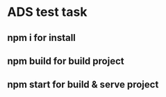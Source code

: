 # ADS test task

## npm i for install
## npm build for build project
## npm start for build & serve project
